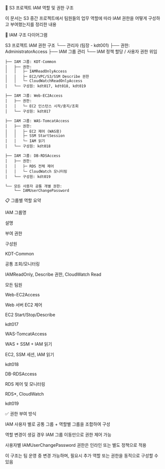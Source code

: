 📁 S3 프로젝트 IAM 역할 및 권한 구조

이 문서는 S3 중간 프로젝트에서 팀원들의 업무 역할에 따라 IAM 권한을 어떻게 구성하고 부여했는지를 정리한 내용

🧭 IAM 구조 다이어그램

S3 프로젝트 IAM 권한 구조
└── 관리자 (팀장 - kdt001)
    ├── 권한: AdministratorAccess
    ├── IAM 그룹 관리
    └── IAM 정책 할당 / 사용자 권한 위임

    ├── IAM 그룹: KDT-Common
    │   ├── 권한:
    │   │   ├─ IAMReadOnlyAccess
    │   │   ├─ EC2/VPC/S3/SSM Describe 권한
    │   │   └─ CloudWatchReadOnlyAccess
    │   └── 구성원: kdt017, kdt018, kdt019

    ├── IAM 그룹: Web-EC2Access
    │   ├── 권한:
    │   │   └─ EC2 인스턴스 시작/중지/조회
    │   └── 구성원: kdt017

    ├── IAM 그룹: WAS-TomcatAccess
    │   ├── 권한:
    │   │   ├─ EC2 제어 (WAS용)
    │   │   ├─ SSM StartSession
    │   │   └─ IAM 읽기
    │   └── 구성원: kdt018

    ├── IAM 그룹: DB-RDSAccess
    │   ├── 권한:
    │   │   ├─ RDS 전체 제어
    │   │   └─ CloudWatch 모니터링
    │   └── 구성원: kdt019

    └── 모든 사용자 공통 개별 권한:
        └── IAMUserChangePassword

📋 그룹별 역할 요약

IAM 그룹명

설명

부여 권한

구성원

KDT-Common

공통 조회/모니터링

IAMReadOnly, Describe 권한, CloudWatch Read

모든 팀원

Web-EC2Access

Web 서버 EC2 제어

EC2 Start/Stop/Describe

kdt017

WAS-TomcatAccess

WAS + SSM + IAM 읽기

EC2, SSM 세션, IAM 읽기

kdt018

DB-RDSAccess

RDS 제어 및 모니터링

RDS*, CloudWatch

kdt019

✅ 권한 부여 방식

IAM 사용자 별로 공통 그룹 + 역할별 그룹을 조합하여 구성

역할 변경이 생길 경우 IAM 그룹 이동만으로 권한 제어 가능

사용자별 IAMUserChangePassword 권한은 인라인 또는 별도 정책으로 적용

이 구조는 팀 운영 중 변경 가능하며, 필요시 추가 역할 또는 권한을 동적으로 구성할 수 있음
